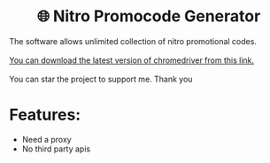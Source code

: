<div align="center">
  <h1>🌐 Nitro Promocode Generator</h1>
</div>

The software allows unlimited collection of nitro promotional codes.
<br><br>
<a href="https://googlechromelabs.github.io/chrome-for-testing/">You can download the latest version of chromedriver from this link.</a>
<br><br>
You can star the project to support me. Thank you
 
# Features:

- Need a proxy
- No third party apis
 



  


